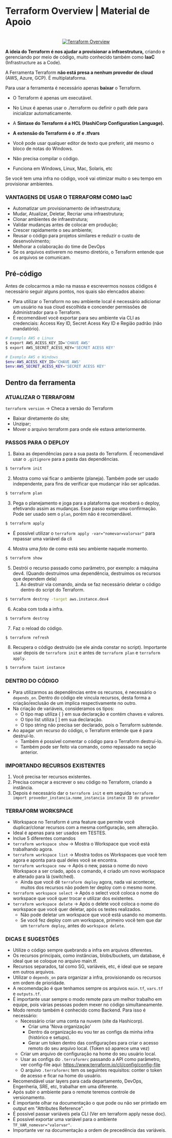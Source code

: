 # Terraform Overview | Material de Apoio

<p align="center">
    <br/>
    <a href="https://freeimage.host/br">	
        <img src="https://iili.io/47sDe1.jpg" alt="Terraform Overview">
    </a>
</p>


**A ideia do Terraform é nos ajudar a provisionar a infraestrutura,** criando e gerenciando por meio de código, muito conhecido também como **IaaC** (Infrastructure as a Code).

A Ferramenta Terraform **não está presa a nenhum provedor de cloud** (AWS, Azure, GCP). É multiplataforma.

Para usar a ferramenta é necessário apenas **baixar** o Terraform.

- O Terraform é apenas um executável.
- No Linux é apenas usar o ./terraform ou definir o path dele para inicializar automaticamente.

- A **Sintaxe do Terraform é a HCL (HashiCorp Configuration Language).**
- **A extensão do Terraform é o .tf e .tfvars**
- Você pode usar qualquer editor de texto que preferir, até mesmo o bloco de notas do Windows.
- Não precisa compilar o código.
- Funciona em Windows, Linux, Mac, Solaris, etc

Se você tem uma infra no código, você vai otimizar muito o seu tempo em provisionar ambientes.

### VANTAGENS DE USAR O TERRAFORM COMO IaaC

- Automatizar um provisionamento de infraestrutura;
- Mudar, Atualizar, Deletar, Recriar uma infraestrutura;
- Clonar ambientes de infraestrutura;
- Validar mudanças antes de colocar em produção;
- Crescer rapidamente o seu ambiente;
- Reusar o código para projetos similares e reduzir o custo de desenvolvimento;
- Melhorar a colaboração do time de DevOps
- Se os arquivos estiverem no mesmo diretório, o Terraform entende que os arquivos se comunicam.

## Pré-código
Antes de colocarmos a mão na massa e escrevermos nossos códigos é necessário seguir alguns pontos, nos quais são elencados abaixo:
- Para utilizar o Terraform no seu ambiente local é necessário adicionar um usuário na sua cloud escolhida e concender permissões de Administrador para o Terraform.
- É recomendável você exportar para seu ambiente via CLI as credenciais: Access Key ID, Secret Acess Key ID e Região padrão (não mandatório).
```bash
# Exemplo AWS e Linux
$ export AWS_ACESS_KEY_ID='CHAVE AWS'
$ export AWS_SECRET_ACESS_KEY='SECRET ACESS KEY'
```
```powershell
# Exemplo AWS e Windows
$env:AWS_ACESS_KEY_ID='CHAVE AWS'
$env:AWS_SECRET_ACESS_KEY='SECRET ACESS KEY'
```

## Dentro da ferramenta

### ATUALIZAR O TERRAFORM
`terraform version` → Checa a versão do Terraform

- Baixar diretamente do site;
- Unzipar;
- Mover o arquivo terraform para onde ele estava anteriormente.

### PASSOS PARA O DEPLOY
1. Baixa as dependências para a sua pasta do Terraform. É recomendável usar o `.gitignore` para a pasta das dependências. 
```bash
$ terraform init
```
2. Mostra como vai ficar o ambiente (planeja). Também pode ser usado independente, para fins de verificar que mudançar irão ser aplicadas.
```bash
$ terraform plan
```
3. Pega o planejamento e joga para a plataforma que receberá o deploy, efetivando assim as mudanças. Esse passo exige uma confirmação. Pode ser usado sem o `plan`, porém não é recomendável.
```bash
$ terraform apply
```
 * É possível utilizar o `terraform apply -var="nomevar=valorvar"` para repassar uma variável da cli

4. Mostra uma _foto_ de como está seu ambiente naquele momento.
```bash
$ terraform show
```
5. Destrói o recurso passado como parâmetro, por exemplo: a máquina dev4. (Quando destruímos uma dependência, destruímos os recursos que dependem dela)
   1. Ao destruir via comando, ainda se faz necessário deletar o código dentro do script do Terraform.
```bash
$ terraform destroy -target aws.instance.dev4
```
6. Acaba com toda a infra.
```bash
$ terraform destroy
```
7. Faz o reload do código.
```bash
$ terraform refresh
```
8. Recupera o código destruído (se ele ainda constar no script). Importante usar depois de `terraform init` e antes de `terraform plan` e `terraform apply`.
```bash
$ terraform taint instance
```


### DENTRO DO CÓDIGO
- Para utilizarmos as dependências entre os recursos, é necessário o `depends_on`. Dentro do código ele vincula recursos, desta forma a criação/exclusão de um implica respectivamente no outro.
- Na criação de variáveis, consideramos os tipos:
  - O tipo map utiliza { } em sua declaração e contém chaves e valores.
  - O tipo list utiliza [ ] em sua declaração.
  - O tipo string não precisa ser declarado, pois o Terraform subtende.
- Ao apagar um recurso do código, o Terraform entende que é para destruí-lo.
  - Também é possível comentar o código para o Terraform destruí-lo.
  - Também pode ser feito via comando, como repassado na seção anterior.

### IMPORTANDO RECURSOS EXISTENTES
1. Você precisa ter recursos existentes.
2. Precisa começar a escrever o seu código no Terraform, criando a instância.
3. Depois é necessário dar o `terraform init` e em seguida `terraform import provedor_instancia.nome_instancia instance ID do provedor`

### TERRAFORM WORKSPACE
- Workspace no Terraform é uma feature que permite você duplicar/clonar recursos com a mesma configuração, sem alteração.
- Ideal é apenas para ser usados em TESTES.
- Inclue 5 diferentes comandos
- `terraform workspace show` -> Mostra o Workspace que você está trabalhando agora.
- `terraform workspace list` -> Mostra todos os Workspaces que você tem agora e aponta para qual deles você se encontra.
- `terraform workspace new` -> Após o new, passa o nome do novo Workspace a ser criado, após o comando, é criado um novo workspace e alterado para lá (switched).
  - Ainda que você dê `terraform deploy` agora, nada vai acontecer, muitos dos recursos não podem ter deploy com o mesmo nome.
- `terraform workspace select` -> Após o select você coloca o nome do workspace que você quer trocar e utilizar dos existentes.
- `terraform workspace delete` -> Após o delete você coloca o nome do workspace que você quer deletar, após os testes realizados. 
  - Não pode deletar um workspace que você está usando no momento.
  - Se você fez deploy com um workspace, primeiro você tem que dar um `terraform deploy`, antes do `workspace delete`.


### DICAS E SUGESTÕES

- Utilize o código sempre quebrando a infra em arquivos diferentes.
- Os recursos principais, como instâncias, blobs/buckets, um database, é ideal que se coloque no arquivo main.tf.
- Recursos separados, tal como SG, variáveis, etc, é ideal que se separe em outros arquivos. 
- Utilizar o `depends_on` para organizar a infra, provisionando os recursos em ordem de prioridade.
- A recomendação é que tenhamos sempre os arquivos `main.tf`, `vars.tf` e `outputs.tf`.
- É importante usar sempre o modo remote para um melhor trabalho em equipe, pois várias pessoas podem mexer no código simultaneamente.
- Modo remoto também é conhecido como Backend. Para isso é necessário:
  - Necessário criar uma conta na nuvem (site da Hashicorp).
    - Criar uma 'Nova organização'
    - Dentro da organização eu vou ter as configs da minha infra (histórico e setups).
    - Gerar um token dentro das configurações para criar o acesso remoto do seu arquivo local. (Token só aparece uma vez)
  - Criar um arquivo de configuração na home do seu usuário local.
  - Usar as configs do `.terraformrc` passando a API como parâmetro, ver config-file aqui: https://www.terraform.io/cli/config/config-file
  - O arquivo `.terraformrc` tem os seguintes requisitos: conter o token de acesso e ficar na home do usuário.
- Recomendável usar layers para cada departamento, DevOps, Engenheria, SRE, etc, trabalhar em uma diferente.
- Após subir o ambiente para o remote teremos controle de versionamento.
- É importante olhar na documentação o que pode ou não ser printado em output em "Attributes Reference".
- É possível passar variáveis pela CLI (Ver em terraform apply nesse doc).
- É possível exportar uma variável para o ambiente `TF_VAR_nomevar="valorvar"`.
- Importante ver na documentação a ordem de precedência das variáveis.